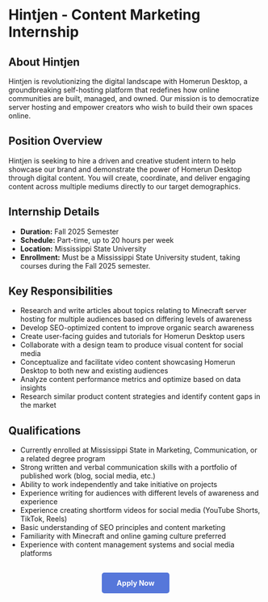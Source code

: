 # Hintjen - Content Marketing Internship

## About Hintjen

Hintjen is revolutionizing the digital landscape with Homerun Desktop, a groundbreaking self-hosting platform that redefines how online communities are built, managed, and owned. Our mission is to democratize server hosting and empower creators who wish to build their own spaces online.

## Position Overview

Hintjen is seeking to hire a driven and creative student intern to help showcase our brand and demonstrate the power of Homerun Desktop through digital content. You will create, coordinate, and deliver engaging content across multiple mediums directly to our target demographics.

## Internship Details

- **Duration:** Fall 2025 Semester
- **Schedule:** Part-time, up to 20 hours per week
- **Location:** Mississippi State University
- **Enrollment:** Must be a Mississippi State University student, taking courses during the Fall 2025 semester.

## Key Responsibilities

- Research and write articles about topics relating to Minecraft server hosting for multiple audiences based on differing levels of awareness
- Develop SEO-optimized content to improve organic search awareness
- Create user-facing guides and tutorials for Homerun Desktop users
- Collaborate with a design team to produce visual content for social media
- Conceptualize and facilitate video content showcasing Homerun Desktop to both new and existing audiences
- Analyze content performance metrics and optimize based on data insights
- Research similar product content strategies and identify content gaps in the market

## Qualifications

- Currently enrolled at Mississippi State in Marketing, Communication, or a related degree program
- Strong written and verbal communication skills with a portfolio of published work (blog, social media, etc.)
- Ability to work independently and take initiative on projects
- Experience writing for audiences with different levels of awareness and experience
- Experience creating shortform videos for social media (YouTube Shorts, TikTok, Reels)
- Basic understanding of SEO principles and content marketing
- Familiarity with Minecraft and online gaming culture preferred
- Experience with content management systems and social media platforms

<div style="text-align: center; margin: 30px 0;">
  <a href="https://forms.gle/54pvVXxXGHd64oEk6" target="_blank" style="background-color: #5677da; color: white; padding: 12px 30px; border-radius: 5px; text-decoration: none; font-weight: bold; display: inline-block;">
    Apply Now
  </a>
</div>
